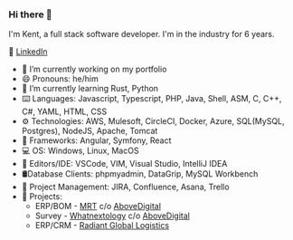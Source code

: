 ### Hi there 👋

I'm Kent, a full stack software developer. I'm in the industry for 6 years.

🔗 [LinkedIn](https://www.linkedin.com/in/kentscientist)

- 🔭 I’m currently working on my portfolio
- 😄 Pronouns: he/him
- 🌱 I’m currently learning Rust, Python
- ⌨️ Languages: Javascript, Typescript, PHP, Java, Shell, ASM, C, C++, C#, YAML, HTML, CSS
- ⚙️ Technologies: AWS, Mulesoft, CircleCI, Docker, Azure, SQL(MySQL, Postgres), NodeJS, Apache, Tomcat
- 🚩 Frameworks: Angular, Symfony, React
- 💻 OS: Windows, Linux, MacOS
- 📝 Editors/IDE: VSCode, VIM, Visual Studio, IntelliJ IDEA
- 🛢️Database Clients: phpmyadmin, DataGrip, MySQL Workbench
- 🔨 Project Management: JIRA, Confluence, Asana, Trello
- 🛒 Projects:
  - ERP/BOM - [MRT](https://www.mrt.com.au) c/o [AboveDigital](https://abovedigital.co)
  - Survey - [Whatnextology](https://www.whatnextology.com) c/o [AboveDigital](https://abovedigital.co)
  - ERP/CRM - [Radiant Global Logistics](https://radiantdelivers.com)

<!--
**adriankentsato/adriankentsato** is a ✨ _special_ ✨ repository because its `README.md` (this file) appears on your GitHub profile.

Here are some ideas to get you started:

- 🔭 I’m currently working on ...
- 🌱 I’m currently learning ...
- 👯 I’m looking to collaborate on ...
- 🤔 I’m looking for help with ...
- 💬 Ask me about ...
- 📫 How to reach me: ...
- 😄 Pronouns: ...
- ⚡ Fun fact: ...
-->
